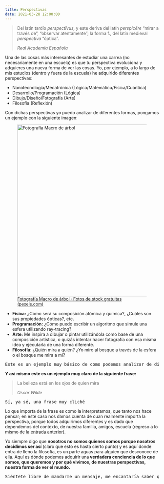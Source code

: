 ```yaml
---
title: Perspectivas
date: 2021-03-28 12:00:00
---
```

<blockquote>
   <p>Del latín tardío <em>perspectīvus,</em> y este deriva del latín <em>perspicĕre</em> “mirar a través de”, “observar atentamente”; la forma f., del latín medieval <em>perspectiva</em> “óptica”.</p>
   <cite>Real Academia Española</cite>
</blockquote>

<p>Una de las cosas más interesantes de estudiar una carrea (no necesariamente en una escuela) es que tu perspectiva evoluciona y adquieres una nueva forma de ver las cosas. Yo, por ejemplo, a lo largo de mis estudios (dentro y fuera de la escuela) he adquirido diferentes perspectivas: </p>

<ul><li>Nanotecnología/Mecatrónica (Lógica/Matemática/Física/Cuántica)</li><li>Desarrollo/Programación (Lógica)</li><li>Dibujo/Diseño/Fotografía (Arte)</li><li>Filosofía (Reflexión)</li></ul>

<p>Con dichas perspectivas yo puedo analizar de diferentes formas, pongamos un ejemplo con la siguiente imagen:</p>

<figure>
   <img src="https://images.pexels.com/photos/235615/pexels-photo-235615.jpeg?auto=compress&amp;cs=tinysrgb&amp;h=750&amp;w=1260" alt="Fotografía Macro de árbol" width="844" height="563">
   <figcaption><a href="https://www.pexels.com/es-es/foto/fotografia-macro-de-arbol-235615/">Fotografía Macro de árbol · Fotos de stock gratuitas (pexels.com)</a></figcaption>
</figure>

<ul>
   <li><strong>Física:</strong> ¿Cómo será su composición atómica y química?, ¿Cuáles son sus propiedades ópticas?, etc.</li>
   <li><strong>Programación:</strong> ¿Cómo puedo escribir un algoritmo que simule una esfera utilizando ray-tracing?</li>
   <li><strong>Arte:</strong> Me inspira a dibujar o pintar utilizándola como base de una composición artística, o quizás intentar hacer fotografía con esa misma idea y ejecutarla de una forma diferente.</li>
   <li><strong>Filosofía</strong>: ¿Quién mira a quién? ¿Yo miro al bosque a través de la esfera o el bosque me mira a mi?</li>
</ul>

<pre>Este es un ejemplo muy básico de como podemos analizar de diferentes formas, en este caso, la misma imagen</pre>

<p><strong>Y así mismo este es un ejemplo muy claro de la siguiente frase:</strong></p>

<blockquote>
   <p>La belleza está en los ojos de quien mira</p>
   <cite>Oscar Wilde</cite>
</blockquote>

<pre>Sí, ya sé, una frase muy cliché</pre>

<p>Lo que importa de la frase es como la interpretamos, que tanto nos hace pensar; en este caso nos damos cuenta de cuan realmente importa la perspectiva, porque todos adquirimos diferentes y es dado que dependemos del contexto, de nuestra familia, amigos, escuela (regreso a lo mismo de la <a rel="noreferrer noopener" href="https://derianandre.com/2021/cogito-ergo-sum/" data-type="post" data-id="974" target="_blank">entrada anterior</a>).</p>

<p>Yo siempre digo que <strong>nosotros no somos quienes somos porque nosotros decidimos ser así</strong> (claro que esto es hasta cierto punto) y es aquí donde entra de lleno la filosofía, es un parte aguas para alguien que desconoce de ella. Aquí es dónde podemos adquirir una<strong> verdadera conciencia de lo que somos, que queremos y por qué vivimos, de nuestras perspectivas, nuestra forma de ver el mundo.</strong></p>

<pre>Siéntete libre de mandarme un mensaje, me encantaría saber que es lo que piensas y ojalá esta entrada haya evolucionado tu perspectiva.</pre>